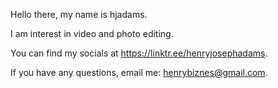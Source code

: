Hello there, my name is hjadams.

I am interest in video and photo editing.

You can find my socials at https://linktr.ee/henryjosephadams.

If you have any questions, email me: henrybiznes@gmail.com.
